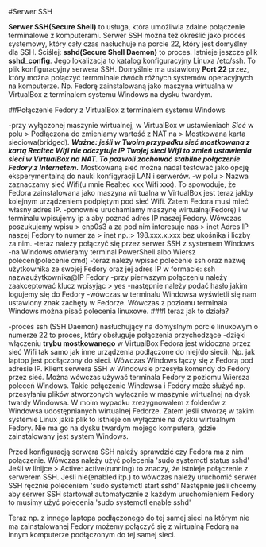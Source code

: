#Serwer SSH

**Serwer SSH(Secure Shell)** to usługa, która umożliwia zdalne połączenie terminalowe z komputerami. Serwer SSH można też określić jako proces
systemowy, który cały czas nasłuchuje na porcie 22, który jest domyślny dla SSH. Ściślej: **sshd(Secure Shell Daemon)** to proces. 
Istnieje jeszcze plik **sshd_config**. Jego lokalizacja to katalog konfiguracyjny Linuxa /etc/ssh. To plik konfiguracyjny serwera SSH. Domyślnie
ma ustawiony **Port 22** przez, który można połączyć termminale dwóch różnych systemów operacyjnych na komputerze. Np. Fedorę zainstalowaną jako
maszyna wirtualna w VirtualBox z terminalem systemu Windows na dysku twardym.

##Połączenie Fedory z VirtualBox z terminalem systemu Windows

-przy wyłączonej maszynie wirtualnej, w VirtualBox w ustawieniach *Sieć* w polu > Podłączona do
 zmieniamy wartość z NAT na > Mostkowana karta sieciowa(bridged).
***Ważne: jeśli w Twoim przypadku sieć mostkowana z kartą Realtec Wifi nie odczytuje IP Twojej sieci Wifi to zmień ustawienia sieci w VirtualBox na NAT.
To pozwoli zachować stabilne połączenie Fedory z Internetem.*** Mostkowaną sieć można nadal testować jako opcję eksperymentalną do nauki konfigyracji LAN
i serwerów.
-w polu > Nazwa
zaznaczamy sieć Wifi(u mnie Realtec xxx Wifi xxx). To spowoduje, że Fedora zainstalowana jako maszyna wirtualna w VirtualBox jest teraz jakby kolejnym
urządzeniem podpiętym pod sieć Wifi.
Zatem Fedora musi mieć własny adres IP. 
-ponownie uruchamiamy maszynę wirtualną(Fedorę) i w terminalu wpisujemy ip a aby poznać adres IP naszej Fedory. Wówczas poszukujemy wpisu > enp0s3 
a za pod nim interesuje nas > inet
Adres IP naszej Fedory to numer za > inet
np.:> 198.xxx.x.xxx bez ukośnika i liczby za nim.
-teraz należy połączyć się przez serwer SSH z systemem Windows
-na Windows otwieramy terminal PowerShell albo Wiersz poleceń(polecenie cmd)
-teraz należy wpisać polecenie ssh oraz nazwę użytkownika ze swojej Fedory oraz jej adres IP w formacie:
ssh nazwaużytkownika@IP Fedory
-przy pierwszym połączeniu należy zaakceptować klucz wpisyjąc > yes
-następnie należy podać hasło jakim logujemy się do Fedory
-wówczas w terminalu Windowsa wyświetli się nam ustawiony znak zachęty w Fedorze. 
Wówczas z poziomu terminala Windows można pisać polecenia linuxowe.
###I teraz jak to działa?

-proces ssh (SSH Daemon) nasłuchujący na domyślnym porcie linuxowym o numerze 22 to proces, który obsługuje połączenia przychodzące
-dzięki włączeniu **trybu mostkowanego** w VirtualBox Fedora jest widoczna przez sieć Wifi tak samo jak inne urządzenia podłączone do niej(do sieci).
Np. jak laptop jest podłączony do sieci. Wówczas Windows łączy się z Fedorą pod adresie IP. Klient serwera SSH w Windowsie przesyła komendy do Fedory
przez sieć. Można wówczas używać terminala Fedory z poziomu Wiersza poleceń Windows. Takie połączenie Windowsa i Fedory może służyć np. przesyłaniu plików
stworzonych wyłącznie w maszynie wirtualnej na dysk twardy Windowsa. W moim wypadku zrezygnowałem z folderów z Windowsa udostępnianych wirtualnej Fedorze.
Zatem jeśli stworzę w takim systemie Linux jakiś plik to istnieje on wyłącznie na dysku wirtualnym Fedory. Nie ma go na dysku twardym mojego komputera,
gdzie zainstalowany jest system Windows.

Przed konfiguracją serwera SSH należy sprawdzić czy Fedora ma z nim połączenie. Wówczas należy użyć polecenia 'sudo systemctl status sshd'
Jeśli w linijce > Active: active(running)
to znaczy, że istnieje połączenie z serwerem SSH.
Jeśli nie(enabled itp.) to wówczas należy uruchomić serwer SSH ręcznie poleceniem 'sudo systemctl start sshd'
Następnie jeśli chcemy aby serwer SSH startował automatycznie z każdym uruchomieniem Fedory to musimy użyć polecenia 'sudo systemctl enable sshd'

Teraz np. z innego laptopa podłączonego do tej samej sieci na którym nie ma zainstalowanej Fedory możemy połączyć się z wirtualną Fedorą na innym komputerze
podłączonym do tej samej sieci.
